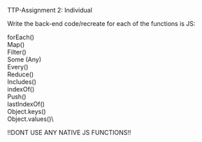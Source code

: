 TTP-Assignment 2: Individual

Write the back-end code/recreate for each of the functions is JS: 

forEach()\
Map()\
Filter()\
Some (Any)\
Every()\
Reduce()\
Includes()\
indexOf()\
Push()\
lastIndexOf()\
Object.keys()\
Object.values()\

!!DONT USE ANY NATIVE JS FUNCTIONS!!
